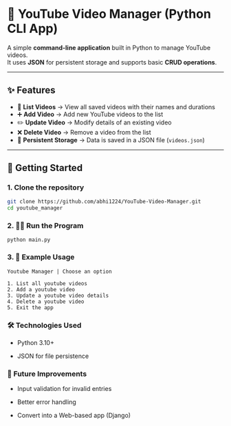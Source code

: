 # 🎥 YouTube Video Manager (Python CLI App)

A simple **command-line application** built in Python to manage YouTube videos.  
It uses **JSON** for persistent storage and supports basic **CRUD operations**.

---

## ✨ Features
- 📃 **List Videos** → View all saved videos with their names and durations  
- ➕ **Add Video** → Add new YouTube videos to the list  
- ✏️ **Update Video** → Modify details of an existing video  
- ❌ **Delete Video** → Remove a video from the list  
- 💾 **Persistent Storage** → Data is saved in a JSON file (`videos.json`)

---

## 🚀 Getting Started

### 1. Clone the repository
```bash
git clone https://github.com/abhi1224/YouTube-Video-Manager.git
cd youtube_manager
```

### 2. 👩‍💻 Run the Program
 ```
 python main.py
```
### 3. 📖 Example Usage
``` 
Youtube Manager | Choose an option 

1. List all youtube videos
2. Add a youtube video
3. Update a youtube video details
4. Delete a youtube video
5. Exit the app
```
### 🛠️ Technologies Used

- Python 3.10+

- JSON for file persistence

### 🔮 Future Improvements

- Input validation for invalid entries

- Better error handling

- Convert into a Web-based app (Django)